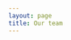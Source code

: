 ```yaml
---
layout: page
title: Our team
---
```


<script setup>
import {
  VPTeamPage,
  VPTeamPageTitle,
  VPTeamMembers
} from 'vitepress/theme'

const members = [
  {
    avatar: 'https://github.com/petermasking.png',
    name: 'Peter van Vliet',
    desc: 'Experienced full stack architect. Done with building APIs for the wrong reasons.',
    title: 'Creator',
    links: [
      { icon: 'github', link: 'https://github.com/petermasking' },
      { icon: 'linkedin', link: 'https://www.linkedin.com/in/petervvliet/' }
    ]
  },
  {
    avatar: 'https://github.com/BasMasking.png',
    name: 'Bas Meeuwissen',
    title: 'Co-author',
    desc: 'Experienced low-code architect. Knows the true meaning of automation.',
    links: [
      { icon: 'github', link: 'https://github.com/BasMasking' },
      { icon: 'linkedin', link: 'https://www.linkedin.com/in/basmeeuwissen/' }
    ]
  },
  {
    avatar: 'https://github.com/JohnatMasking.png',
    name: 'John Meeuwissen',
    title: 'QA',
    desc: 'Experienced integration specialist. Yoda like testing and breaking skills.',
    links: [
      { icon: 'github', link: 'https://github.com/JohnatMasking' },
      { icon: 'linkedin', link: 'https://www.linkedin.com/in/john-meeuwissen-0a880a9/' }
    ]
  }
]
</script>

<VPTeamPage>
  <VPTeamPageTitle>
    <template #title>
      Our Team
    </template>
  </VPTeamPageTitle>
  <VPTeamMembers size="small"
    :members="members"
  />
</VPTeamPage>
